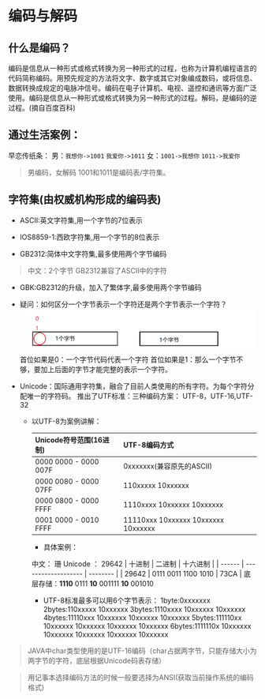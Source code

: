 # 编码与解码

## 什么是编码？
编码是信息从一种形式或格式转换为另一种形式的过程，也称为计算机编程语言的代码简称编码。用预先规定的方法将文字、数字或其它对象编成数码，或将信息、数据转换成规定的电脉冲信号。编码在电子计算机、电视、遥控和通讯等方面广泛使用。编码是信息从一种形式或格式转换为另一种形式的过程。解码，是编码的逆过程。(摘自百度百科)
## 通过生活案例：
早恋传纸条：
男：`我想你->1001` `我爱你->1011`
女：`1001->我想你` `1011->我爱你`
>男编码，女解码 
1001和1011是编码表/字符集。

## 字符集(由权威机构形成的编码表)
* ASCII:英文字符集,用一个字节的7位表示

* IOS8859-1:西欧字符集,用一个字节的8位表示

* GB2312:简体中文字符集,最多使用两个字节编码
>中文：2个字节
GB2312兼容了ASCII中的字符

* GBK:GB2312的升级，加入了繁体字,最多使用两个字节编码

* 疑问：如何区分一个字节表示一个字符还是两个字节表示一个字符？
![](2022-03-13-16-34-31.png)
首位如果是0：一个字节代码代表一个字符
首位如果是1：那么一个字节不够，要加上后面的字节才能完整的表示一个字符。

* Unicode：国际通用字符集，融合了目前人类使用的所有字符。为每个字符分配唯一的字符码。
推出了UTF标准：三种编码方案：  UTF-8，UTF-16,UTF-32 

  * 以UTF-8为案例讲解：

    | Unicode符号范围(16进制) | UTF-8编码方式                       |
    | ----------------------- | ----------------------------------- |
    | 0000 0000 - 0000 007F   | 0xxxxxxx(兼容原先的ASCII)           |
    | 0000 0080 - 0000 07FF   | 110xxxxx 10xxxxxx                   |
    | 0000 0800 - 0000 FFFF   | 1110xxxx 10xxxxxx 10xxxxxx          |
    | 0001 0000 - 0010 FFFF   | 11110xxx 10xxxxxx 10xxxxxx 10xxxxxx |
    
    * 具体案例：

    中文： 珊      Unicode  ： 29642
    | 十进制 | 二进制              | 十六进制 |
    | ------ | ------------------- | -------- |
    | 29642  | 0111 0011 1100 1010 | 73CA     |
    底层存储：**1110** 0111  **10** 001111 **10** 001010

    * UTF-8标准最多可以用6个字节表示：
    1byte:0xxxxxxx
    2bytes:110xxxxx 10xxxxxx
    3bytes:1110xxxx 10xxxxxx 10xxxxxx
    4bytes:11110xxx 10xxxxxx 10xxxxxx 10xxxxxx
    5bytes:111110xx 10xxxxxx 10xxxxxx 10xxxxxx 10xxxxxx
    6bytes:1111110x 10xxxxxx 10xxxxxx 10xxxxxx 10xxxxxx 10xxxxxx

>JAVA中char类型使用的是UTF-16编码（char占据两字节，只能存储大小为两字节的字符，底层根据Unicode码表存储）

> 用记事本选择编码方法的时候一般要选择为ANSI(获取当前操作系统的编码格式)